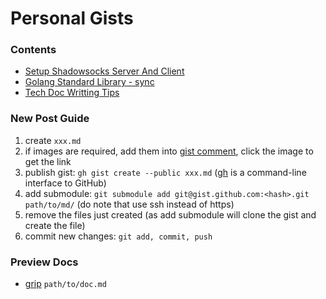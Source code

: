 # Personal Gists

### Contents
- [Setup Shadowsocks Server And Client](https://gist.github.com/jinying-che/ea1a207e6590f4b6b8f62760658a2665)
- [Golang Standard Library - sync](https://gist.github.com/jinying-che/36e56db094f955531a404ad6f3ab02af)
- [Tech Doc Writting Tips](https://gist.github.com/jinying-che/c1a23566e814a291a99a8f3edab4abbb)

### New Post Guide
1. create `xxx.md` 
2. if images are required, add them into [gist comment](https://gist.github.com/jinying-che/648e86b262f25c2c82b8017f8f6a3e18), click the image to get the link
3. publish gist: `gh gist create --public xxx.md` ([gh](https://cli.github.com/) is a command-line interface to GitHub)
4. add submodule: `git submodule add git@gist.github.com:<hash>.git path/to/md/` (do note that use ssh instead of https)
5. remove the files just created (as add submodule will clone the gist and create the file)
6. commit new changes: `git add, commit, push`

### Preview Docs
- [grip](https://github.com/joeyespo/grip) `path/to/doc.md`
